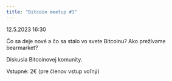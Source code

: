 ```yaml
---
title: "Bitcoin meetup #1"
---
```

12.5.2023 16:30

Čo sa deje nové a čo sa stalo vo svete Bitcoinu? Ako prežívame bearmarket?

Diskusia Bitcoinovej komunity.

Vstupné: 2€ (pre členov vstup voľný)
